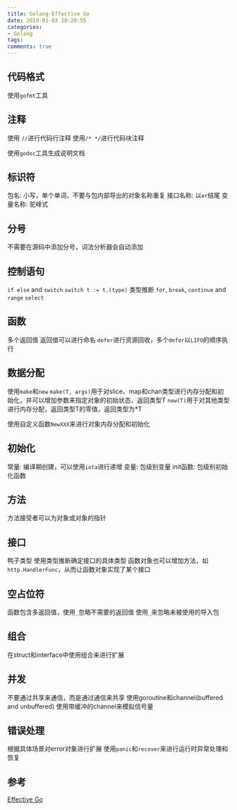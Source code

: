 ```yaml
---
title: Golang-Effective Go
date: 2019-01-03 10:20:55
categories:
- Golang
tags:
comments: true
---
```


## 代码格式

使用`gofmt`工具

## 注释

使用 `//`进行代码行注释
使用`/* */`进行代码块注释

使用`godoc`工具生成说明文档

## 标识符

包名: 小写，单个单词，不要与包内部导出的对象名称重复
接口名称: 以`er`结尾
变量名称: 驼峰式

## 分号

不需要在源码中添加分号，词法分析器会自动添加

## 控制语句

`if else` and `switch`
`switch t := t.(type)` 类型推断
`for`, `break`, `continue` and `range`
`select`

## 函数

多个返回值
返回值可以进行命名
`defer`进行资源回收，多个`defer`以`LIFO`的顺序执行

## 数据分配

使用`make`和`new`
`make(T, args)`用于对slice、map和chan类型进行内存分配和初始化，并可以增加参数来指定对象的初始状态，返回类型T
`new(T)`用于对其他类型进行内存分配，返回类型T的零值，返回类型为*T

使用自定义函数`NewXXX`来进行对象内存分配和初始化

## 初始化

常量: 编译期创建，可以使用`iota`进行递增
变量: 包级别变量
init函数: 包级别初始化函数

## 方法

方法接受者可以为对象或对象的指针

## 接口

鸭子类型
使用类型推断确定接口的具体类型
函数对象也可以增加方法，如`http.HandlerFunc`，从而让函数对象实现了某个接口

## 空占位符

函数包含多返回值，使用`_`忽略不需要的返回值
使用`_`来忽略未被使用的导入包

## 组合

在struct和interface中使用组合来进行扩展

## 并发

不要通过共享来通信，而是通过通信来共享
使用goroutine和channel(buffered and unbuffered)
使用带缓冲的channel来模拟信号量

## 错误处理

根据具体场景对error对象进行扩展
使用`panic`和`recover`来进行运行时异常处理和恢复

## 参考

[Effective Go](https://golang.org/doc/effective_go.html)
